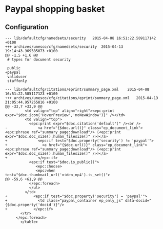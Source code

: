 # Paypal shopping basket

## Configuration


	--- lib/defaultcfg/namedsets/security	2015-04-08 16:51:22.509117142 +0100
	+++ archives/unesco/cfg/namedsets/security	2015-04-13 19:14:43.969585073 +0100
	@@ -1,5 +1,6 @@
	 # types for document security 
	 
	 public
	+paypal
	 validuser
	 staffonly

	--- lib/defaultcfg/citations/eprint/summary_page.xml	2015-04-08 16:51:22.505117123 +0100
	+++ archives/unesco/cfg/citations/eprint/summary_page.xml	2015-04-13 21:05:44.957255816 +0100
	@@ -33,7 +33,9 @@
		     <td valign="top" align="right"><epc:print expr="$doc.icon('HoverPreview','noNewWindow')}" /></td>
		     <td valign="top">
		       <epc:print expr="$doc.citation('default')" /><br />
	-              <a href="{$doc.url()}" class="ep_document_link"><epc:phrase ref="summary_page:download"/> (<epc:print expr="$doc.doc_size().human_filesize()" />)</a>
	+              <epc:if test="$doc.property('security') != 'paypal'">
	+                <a href="{$doc.url()}" class="ep_document_link"><epc:phrase ref="summary_page:download"/> (<epc:print expr="$doc.doc_size().human_filesize()" />)</a>
	+              </epc:if>
		       <epc:if test="$doc.is_public()">
				  <epc:choose>
				  <epc:when test="$doc.thumbnail_url('video_mp4').is_set()">
	@@ -59,6 +61,9 @@
		       </epc:foreach>
		       </ul>
		     </td>
	+            <epc:if test="$doc.property('security') = 'paypal'">
	+              <td class="paypal_container ep_only_js" data-docid="{$doc.property('docid')}"/>
	+            </epc:if>
		   </tr>
		 </epc:foreach>
	       </table>

